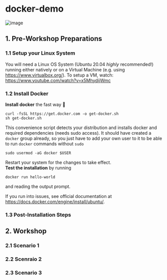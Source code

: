 # docker-demo
![image](https://user-images.githubusercontent.com/8364783/140619846-e4733d97-7479-4eb4-8b12-dec8b7f0fce0.png)


## 1. Pre-Workshop Preparations
### 1.1 Setup your Linux System
You will need a Linux OS System (Ubuntu 20.04 *highly* recommended!) running either natively or on a Virtual Machine (e.g. using https://www.virtualbox.org/).
To setup a VM, watch: https://www.youtube.com/watch?v=x5MhydijWmc

### 1.2 Install Docker
**Install docker** the fast way 🚀
```
curl -fsSL https://get.docker.com -o get-docker.sh
sh get-docker.sh
```
This convenience script detects your distribution and installs docker and required dependencies (needs sudo access). It should have created a `docker` group already, so you just have to add your own user to it to be able to run `docker` commands without `sudo`
```
sudo usermod -aG docker $USER
```
Restart your system for the changes to take effect.  
**Test the installation** by running
```
docker run hello-world
```
and reading the output prompt.

If you run into issues, see official documentation at https://docs.docker.com/engine/install/ubuntu/.

### 1.3 Post-Installation Steps


## 2. Workshop
### 2.1 Scenario 1
### 2.2 Scenraio 2
### 2.3 Scenario 3
